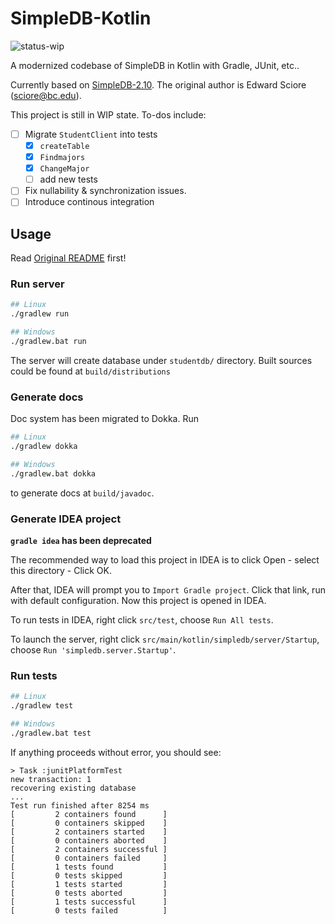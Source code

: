 # SimpleDB-Kotlin

![status-wip](https://img.shields.io/badge/status-WIP-blue.svg)

A modernized codebase of SimpleDB in Kotlin with Gradle, JUnit, etc..

Currently based on [SimpleDB-2.10](http://www.cs.bc.edu/~sciore/simpledb/intro.html). The original author is Edward Sciore (sciore@bc.edu).

This project is still in WIP state. To-dos include:
- [ ] Migrate `StudentClient` into tests
    - [x] `createTable`
    - [x] `Findmajors`
    - [x] `ChangeMajor`
    - [ ] add new tests
- [ ] Fix nullability & synchronization issues.
- [ ] Introduce continous integration

## Usage

Read [Original README](https://github.com/htfy96/simpledb-kotlin/tree/master/README-OLD.txt) first!

### Run server
```bash
## Linux
./gradlew run

## Windows
./gradlew.bat run
```

The server will create database under `studentdb/` directory. Built sources could be found at `build/distributions`

### Generate docs
Doc system has been migrated to Dokka. Run
```bash
## Linux
./gradlew dokka

## Windows
./gradlew.bat dokka
```

to generate docs at `build/javadoc`.

### Generate IDEA project

**`gradle idea` has been deprecated**

The recommended way to load this project in IDEA is to click Open - select this directory - Click OK.

After that, IDEA will prompt you to `Import Gradle project`. Click that link, run with default configuration.
Now this project is opened in IDEA.

To run tests in IDEA, right click `src/test`, choose `Run All tests`.

To launch the server, right click `src/main/kotlin/simpledb/server/Startup`, choose `Run 'simpledb.server.Startup'`.

### Run tests
```bash
## Linux
./gradlew test

## Windows
./gradlew.bat test
```

If anything proceeds without error, you should see:
```
> Task :junitPlatformTest
new transaction: 1
recovering existing database
...
Test run finished after 8254 ms
[         2 containers found      ]
[         0 containers skipped    ]
[         2 containers started    ]
[         0 containers aborted    ]
[         2 containers successful ]
[         0 containers failed     ]
[         1 tests found           ]
[         0 tests skipped         ]
[         1 tests started         ]
[         0 tests aborted         ]
[         1 tests successful      ]
[         0 tests failed          ]
```
